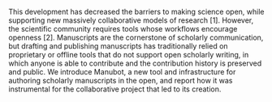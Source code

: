 This development has decreased the barriers to making science open, while supporting new massively collaborative models of research [1]. However, the scientific community requires tools whose workflows encourage openness [2]. Manuscripts are the cornerstone of scholarly communication, but drafting and publishing manuscripts has traditionally relied on proprietary or offline tools that do not support open scholarly writing, in which anyone is able to contribute and the contribution history is preserved and public. We introduce Manubot, a new tool and infrastructure for authoring scholarly manuscripts in the open, and report how it was instrumental for the collaborative project that led to its creation.
